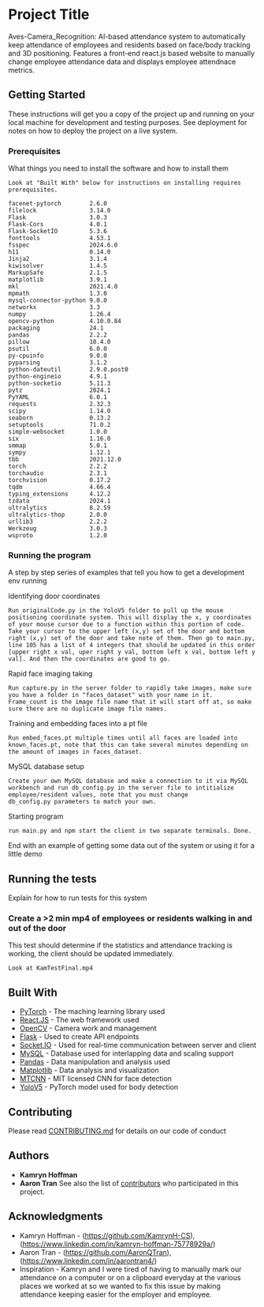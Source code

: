 # Project Title

Aves-Camera_Recognition: AI-based attendance system to automatically keep attendance of employees and residents based on face/body tracking and 3D positioning. Features a front-end react.js based website to manually change employee attendance data and displays employee 
attendnace metrics. 

## Getting Started

These instructions will get you a copy of the project up and running on your local machine for development and testing purposes. See deployment for notes on how to deploy the project on a live system.

### Prerequisites

What things you need to install the software and how to install them

```
Look at "Built With" below for instructions on installing requires prerequisites.

facenet-pytorch        2.6.0
filelock               3.14.0
Flask                  3.0.3
Flask-Cors             4.0.1
Flask-SocketIO         5.3.6
fonttools              4.53.1
fsspec                 2024.6.0
h11                    0.14.0
Jinja2                 3.1.4
kiwisolver             1.4.5
MarkupSafe             2.1.5
matplotlib             3.9.1
mkl                    2021.4.0
mpmath                 1.3.0
mysql-connector-python 9.0.0
networkx               3.3
numpy                  1.26.4
opencv-python          4.10.0.84
packaging              24.1
pandas                 2.2.2
pillow                 10.4.0
psutil                 6.0.0
py-cpuinfo             9.0.0
pyparsing              3.1.2
python-dateutil        2.9.0.post0
python-engineio        4.9.1
python-socketio        5.11.3
pytz                   2024.1
PyYAML                 6.0.1
requests               2.32.3
scipy                  1.14.0
seaborn                0.13.2
setuptools             71.0.2
simple-websocket       1.0.0
six                    1.16.0
smmap                  5.0.1
sympy                  1.12.1
tbb                    2021.12.0
torch                  2.2.2
torchaudio             2.3.1
torchvision            0.17.2
tqdm                   4.66.4
typing_extensions      4.12.2
tzdata                 2024.1
ultralytics            8.2.59
ultralytics-thop       2.0.0
urllib3                2.2.2
Werkzeug               3.0.3
wsproto                1.2.0
```

### Running the program

A step by step series of examples that tell you how to get a development env running

Identifying door coordinates

```
Run originalCode.py in the YoloV5 folder to pull up the mouse positioning coordinate system. This will display the x, y coordinates of your mouse cursor due to a function within this portion of code. Take your cursor to the upper left (x,y) set of the door and bottom right (x,y) set of the door and take note of them. Then go to main.py, line 105 has a list of 4 integers that should be updated in this order [upper right x val, uper right y val, bottom left x val, bottom left y val]. And then the coordinates are good to go.
```

Rapid face imaging taking

```
Run capture.py in the server folder to rapidly take images, make sure you have a folder in "faces_dataset" with your name in it.
Frame_count is the image file name that it will start off at, so make sure there are no duplicate image file names. 
```

Training and embedding faces into a pt file

```
Run embed_faces.pt multiple times until all faces are loaded into known_faces.pt, note that this can take several minutes depending on the amount of images in faces_dataset.
```

MySQL database setup

```
Create your own MySQL database and make a connection to it via MySQL workbench and run db_config.py in the server file to intitialize employee/resident values, note that you must change
db_config.py parameters to match your own.
```

Starting program

```
run main.py and npm start the client in two separate terminals. Done.
```

End with an example of getting some data out of the system or using it for a little demo

## Running the tests

Explain for how to run tests for this system

### Create a >2 min mp4 of employees or residents walking in and out of the door

This test should determine if the statistics and attendance tracking is working, the client should be updated immediately.

```
Look at KamTestFinal.mp4
```

## Built With

* [PyTorch](https://pytorch.org/docs/stable/index.html) - The maching learning library used
* [React.JS](https://react.dev/) - The web framework used
* [OpenCV](https://opencv.org/releases/) - Camera work and management 
* [Flask](https://flask.palletsprojects.com/en/3.0.x/) - Used to create API endpoints
* [Socket.IO](https://socket.io/) - Used for real-time communication between server and client
* [MySQL](https://dev.mysql.com/doc/) - Database used for interlapping data and scaling support
* [Pandas](https://pandas.pydata.org/) - Data manipulation and analysis used
* [Matplotlib](https://matplotlib.org/) - Data analysis and visualization
* [MTCNN](https://github.com/ipazc/mtcnn) - MIT licensed CNN for face detection
* [YoloV5](https://pytorch.org/hub/ultralytics_yolov5/) - PyTorch model used for body detection
  
## Contributing

Please read [CONTRIBUTING.md](https://github.com/AaronQTran/Aves-Camera-Recognition/blob/main/CONTRIBUTING.md) for details on our code of conduct

## Authors

* **Kamryn Hoffman** 
* **Aaron Tran** 
See also the list of [contributors](https://github.com/your/project/contributors) who participated in this project.

## Acknowledgments

* Kamryn Hoffman - (https://github.com/KamrynH-CS), (https://www.linkedin.com/in/kamryn-hoffman-75778929a/)
* Aaron Tran - (https://github.com/AaronQTran), (https://www.linkedin.com/in/aarontran4/)
* Inspiration - Kamryn and I were tired of having to manually mark our attendance on a computer or on a clipboard everyday at the various places we worked at so we wanted to fix this issue by making attendance keeping easier for the employer and employee. 
